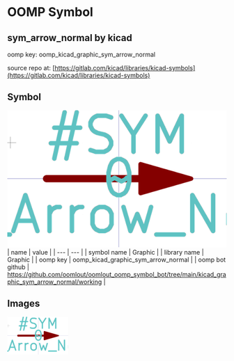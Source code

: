 # OOMP Symbol  
## sym_arrow_normal  by kicad  
  
oomp key: oomp_kicad_graphic_sym_arrow_normal  
  
source repo at: [https://gitlab.com/kicad/libraries/kicad-symbols](https://gitlab.com/kicad/libraries/kicad-symbols)  
## Symbol  
  
[![working.png](working_600.png)](working.png)  
| name | value | 
| --- | --- | 
| symbol name | Graphic | 
| library name | Graphic | 
| oomp key | oomp_kicad_graphic_sym_arrow_normal | 
| oomp bot github | https://github.com/oomlout/oomlout_oomp_symbol_bot/tree/main/kicad_graphic_sym_arrow_normal/working | 
## Images  
  
[![working.png](working_140.png)](working.png)  
